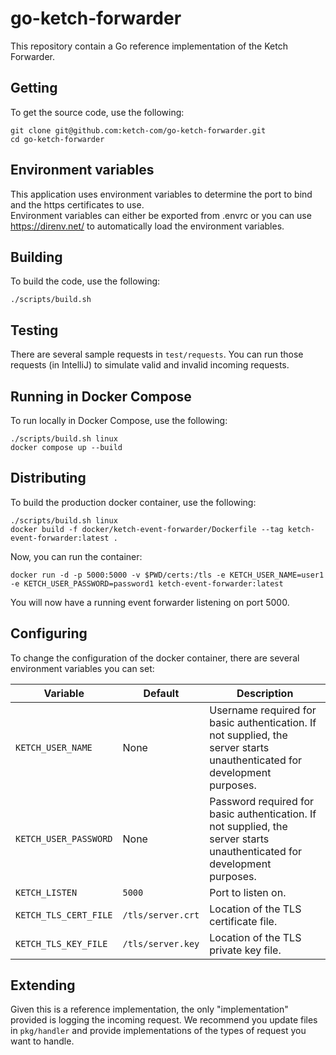 # go-ketch-forwarder

This repository contain a Go reference implementation of the Ketch Forwarder.

## Getting

To get the source code, use the following:

```shell
git clone git@github.com:ketch-com/go-ketch-forwarder.git
cd go-ketch-forwarder
```

## Environment variables
This application uses environment variables to determine the port to bind and the https certificates to use.  
Environment variables can either be exported from .envrc or you can use https://direnv.net/ to automatically 
load the environment variables.

## Building

To build the code, use the following:

```shell
./scripts/build.sh
```

## Testing

There are several sample requests in `test/requests`. You can run those requests (in IntelliJ) to simulate valid and
invalid incoming requests.

## Running in Docker Compose

To run locally in Docker Compose, use the following:

```shell
./scripts/build.sh linux
docker compose up --build
```

## Distributing

To build the production docker container, use the following:

```shell
./scripts/build.sh linux
docker build -f docker/ketch-event-forwarder/Dockerfile --tag ketch-event-forwarder:latest .
```

Now, you can run the container:

```shell
docker run -d -p 5000:5000 -v $PWD/certs:/tls -e KETCH_USER_NAME=user1 -e KETCH_USER_PASSWORD=password1 ketch-event-forwarder:latest
```

You will now have a running event forwarder listening on port 5000.

## Configuring

To change the configuration of the docker container, there are several environment variables you can set:

| Variable              | Default           | Description                                                                                                              |
|-----------------------|-------------------|--------------------------------------------------------------------------------------------------------------------------|
| `KETCH_USER_NAME`     | None              | Username required for basic authentication. If not supplied, the server starts unauthenticated for development purposes. |
| `KETCH_USER_PASSWORD` | None              | Password required for basic authentication. If not supplied, the server starts unauthenticated for development purposes. |
| `KETCH_LISTEN`        | `5000`            | Port to listen on.                                                                                                       |
| `KETCH_TLS_CERT_FILE` | `/tls/server.crt` | Location of the TLS certificate file.                                                                                    |
| `KETCH_TLS_KEY_FILE`  | `/tls/server.key` | Location of the TLS private key file.                                                                                    |

## Extending

Given this is a reference implementation, the only "implementation" provided is logging the incoming request. We recommend
you update files in `pkg/handler` and provide implementations of the types of request you want to handle.

